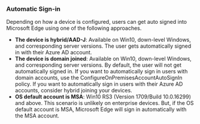 ### Automatic Sign-in
Depending on how a device is configured, users can get auto signed into Microsoft Edge using one of the following approaches.

- **The device is hybrid/AAD-J**: Available on Win10, down-level Windows, and corresponding server versions. The user gets automatically signed in with their Azure AD account.
- **The device is domain joined**: Available on Win10, down-level Windows, and corresponding server versions. By default, the user will not get automatically signed in. If you want to automatically sign in users with domain accounts, use the ConfigureOnPremisesAccountAutoSignIn policy. If you want to automatically sign in users with their Azure AD accounts, consider hybrid joining your devices.
- **OS default account is MSA**: Win10 RS3 (Version 1709/Build 10.0.16299) and above. This scenario is unlikely on enterprise devices. But, if the OS default account is MSA, Microsoft Edge will sign in automatically with the MSA account.
